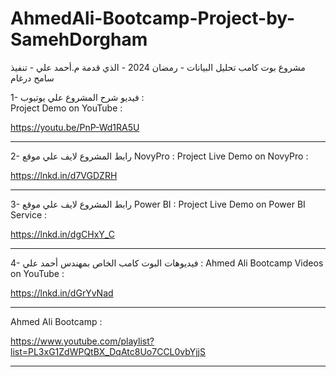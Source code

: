 # AhmedAli-Bootcamp-Project-by-SamehDorgham
مشروع بوت كامب تحليل البيانات - رمضان 2024 - الذي قدمة م.أحمد علي - تنفيذ سامح درغام


1- فيديو شرح المشروع علي يوتيوب :
<br> Project Demo on YouTube : </br>

https://youtu.be/PnP-Wd1RA5U

---------------------------------------------------------------------------

2- رابط المشروع لايف علي موقع NovyPro :
Project Live Demo on NovyPro :

https://lnkd.in/d7VGDZRH

---------------------------------------------------------------------------

3- رابط المشروع لايف علي موقع Power BI :
Project Live Demo on Power BI Service :

https://lnkd.in/dgCHxY_C

---------------------------------------------------------------------------

4- فيديوهات البوت كامب الخاص بمهندس أحمد علي :
Ahmed Ali Bootcamp Videos on YouTube :

https://lnkd.in/dGrYvNad

---------------------------------------------------------------------------

Ahmed Ali Bootcamp :

https://www.youtube.com/playlist?list=PL3xG1ZdWPQtBX_DqAtc8Uo7CCL0vbYjjS

---------------------------------------------------------------------------
